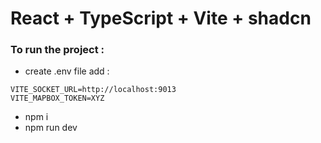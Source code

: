 # React + TypeScript + Vite + shadcn 

### To run the project : 

- create .env file add :
```
VITE_SOCKET_URL=http://localhost:9013
VITE_MAPBOX_TOKEN=XYZ

```
- npm i
- npm run dev
